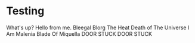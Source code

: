 # Testing
What's up?
Hello from me.
Bleegal Blorg 
The Heat Death of The Universe
I Am Malenia Blade Of Miquella
DOOR STUCK DOOR STUCK
